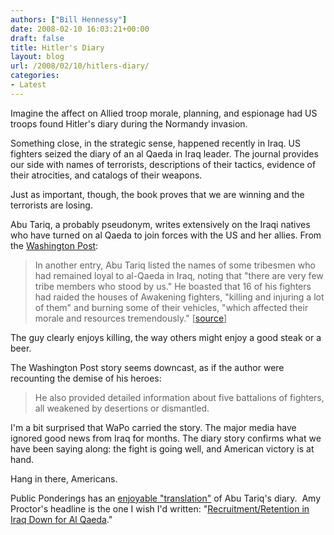 ```yaml
---
authors: ["Bill Hennessy"]
date: 2008-02-10 16:03:21+00:00
draft: false
title: Hitler's Diary
layout: blog
url: /2008/02/10/hitlers-diary/
categories:
- Latest
---
```


Imagine the affect on Allied troop morale, planning, and espionage had US troops found Hitler's diary during the Normandy invasion.

Something close, in the strategic sense, happened recently in Iraq.  US fighters seized the diary of an al Qaeda in Iraq leader. The journal provides our side with names of terrorists, descriptions of their tactics, evidence of their atrocities, and catalogs of their weapons.

Just as important, though, the book proves that we are winning and the terrorists are losing.

Abu Tariq, a probably pseudonym, writes extensively on the Iraqi natives who have turned on al Qaeda to join forces with the US and her allies.   From the [Washington Post](https://www.washingtonpost.com/wp-dyn/content/article/2008/02/09/AR2008020902666.html?hpid%3Dtopnews&sub=AR):


> In another entry, Abu Tariq listed the names of some tribesmen who had remained loyal to al-Qaeda in Iraq, noting that "there are very few tribe members who stood by us." He boasted that 16 of his fighters had raided the houses of Awakening fighters, "killing and injuring a lot of them" and burning some of their vehicles, "which affected their morale and resources tremendously." [[source](https://www.msnbc.msn.com/id/23092308/)]


The guy clearly enjoys killing, the way others might enjoy a good steak or a beer.

The Washington Post story seems downcast, as if the author were recounting the demise of his heroes:


> He also provided detailed information about five battalions of fighters, all weakened by desertions or dismantled.


I'm a bit surprised that WaPo carried the story.  The major media have ignored good news from Iraq for months.  The diary story confirms what we have been saying along:  the fight is going well, and American victory is at hand.

Hang in there, Americans.

Public Ponderings has an [enjoyable "translation"](https://allrtee-publicpondering.blogspot.com/2008/02/dear-diary.html) of Abu Tariq's diary.  Amy Proctor's headline is the one I wish I'd written: "[Recruitment/Retention in Iraq Down for Al Qaeda](https://amyproctor.squarespace.com/blog/2008/2/10/recruitmentretention-in-iraq-down-for-al-qaeda.html)."
